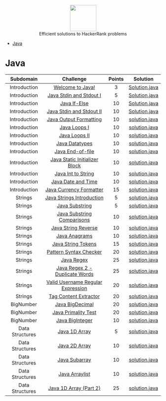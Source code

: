 <p align="center">
    <a href="https://www.hackerrank.com/singhutkarsh99" target="_blank">
        <img height=85 src="https://d3keuzeb2crhkn.cloudfront.net/hackerrank/assets/styleguide/logo_wordmark-f5c5eb61ab0a154c3ed9eda24d0b9e31.svg">
    </a>
    <br>Efficient solutions to HackerRank problems
</p>

* [Java](#java)


# Java

|          Subdomain          |                                                         Challenge                                                        | Points |                                                                                         Solution                                                                                        |
|:---------------------------:|:------------------------------------------------------------------------------------------------------------------------:|:------:|:---------------------------------------------------------------------------------------------------------------------------------------------------------------------------------------:|
|         Introduction        | [Welcome to Java!](https://www.hackerrank.com/challenges/welcome-to-java)                                                |    3   | [Solution.java](https://github.com/Utkarsh299-tech/HackerRank_Solution/blob/main/Java/Introduction/Welcome%20to%20Java!/solution.java)                                                   |
|         Introduction        | [Java Stdin and Stdout I](https://www.hackerrank.com/challenges/java-stdin-and-stdout-1)                                 |    5   | [Solution.java](https://github.com/Utkarsh299-tech/HackerRank_Solution/blob/main/Java/Introduction/Java%20Stdin%20and%20Stdout%20I/solution.java)                                       |
|         Introduction        | [Java If-Else](https://www.hackerrank.com/challenges/java-if-else)                                                       |   10   | [Solution.java](https://github.com/Utkarsh299-tech/HackerRank_Solution/blob/main/Java/Introduction/Java%20If-Else/solution.java)                                                         |
|         Introduction        | [Java Stdin and Stdout II](https://www.hackerrank.com/challenges/java-stdin-stdout)                                      |   10   | [Solution.java](https://github.com/Utkarsh299-tech/HackerRank_Solution/blob/main/Java/Introduction/Java%20Stdin%20and%20Stdout%20II/solution.java)                                      |
|         Introduction        | [Java Output Formatting](https://www.hackerrank.com/challenges/java-output-formatting)                                   |   10   | [solution.java](https://github.com/Utkarsh299-tech/HackerRank_Solution/blob/main/Java/Introduction/Java%20Output%20Formatting/solution.java)                                            |
|         Introduction        | [Java Loops I](https://www.hackerrank.com/challenges/java-loops-i)                                                       |   10   | [solution.java](https://github.com/Utkarsh299-tech/HackerRank_Solution/blob/main/Java/Introduction/Java%20Loops%20I/solution.java)                                                      |
|         Introduction        | [Java Loops II](https://www.hackerrank.com/challenges/java-loops)                                                        |   10   | [solution.java](https://github.com/Utkarsh299-tech/HackerRank_Solution/blob/main/Java/Introduction/Java%20Loops%20II/solution.java)                                                    |
|         Introduction        | [Java Datatypes](https://www.hackerrank.com/challenges/java-datatypes)                                                   |   10   | [solution.java](https://github.com/Utkarsh299-tech/HackerRank_Solution/blob/main/Java/Introduction/Java%20Datatypes/solution.java)                                                      |
|         Introduction        | [Java End-of-file](https://www.hackerrank.com/challenges/java-end-of-file)                                               |   10   | [solution.java](https://github.com/Utkarsh299-tech/HackerRank_Solution/blob/main/Java/Introduction/Java%20End-of-file/solution.java)                                                      |
|         Introduction        | [Java Static Initializer Block](https://www.hackerrank.com/challenges/java-static-initializer-block)                     |   10   | [solution.java](https://github.com/Utkarsh299-tech/HackerRank_Solution/blob/main/Java/Introduction/Java%20Static%20Initializer%20Block/solution.java)                                    |
|         Introduction        | [Java Int to String](https://www.hackerrank.com/challenges/java-int-to-string)                                           |   10   | [solution.java](https://github.com/Utkarsh299-tech/HackerRank_Solution/blob/main/Java/Introduction/Java%20Int%20to%20String/solution.java)                                                |
|         Introduction        | [Java Date and Time](https://www.hackerrank.com/challenges/java-date-and-time)                                           |   10   | [solution.java](https://github.com/Utkarsh299-tech/HackerRank_Solution/blob/main/Java/Introduction/Java%20Date%20and%20Time/solution.java)                                                |
|         Introduction        | [Java Currency Formatter](https://www.hackerrank.com/challenges/java-currency-formatter)                                 |   15   | [solution.java](https://github.com/Utkarsh299-tech/HackerRank_Solution/blob/main/Java/Introduction/Java%20Currency%20Formatter/solution.java)                                            |
|         Strings             | [Java Strings Introduction](https://www.hackerrank.com/challenges/java-strings-introduction)                             |   5   | [solution.java](https://github.com/Utkarsh299-tech/HackerRank_Solution/blob/main/Java/Strings/Java%20Strings%20Introduction/solution.java)                                                |
|         Strings             | [Java Substring](https://www.hackerrank.com/challenges/java-substring)                                                   |   5   | [solution.java](https://github.com/Utkarsh299-tech/HackerRank_Solution/blob/main/Java/Strings/Java%20Substring/solution.java)    
|         Strings             | [Java Substring Comparisons](https://www.hackerrank.com/challenges/java-string-compare)                                  |   10   | [solution.java](https://github.com/Utkarsh299-tech/HackerRank_Solution/blob/main/Java/Strings/Java%20Substring%20Comparisons/solution.java)  
|         Strings             | [Java String Reverse](https://www.hackerrank.com/challenges/java-string-reverse)                                         |   10   | [solution.java](https://github.com/Utkarsh299-tech/HackerRank_Solution/blob/main/Java/Strings/Java%20String%20Reverse/solution.java)  
|         Strings             | [Java Anagrams](https://www.hackerrank.com/challenges/java-anagrams)                                                     |   10   | [solution.java](https://github.com/Utkarsh299-tech/HackerRank_Solution/blob/main/Java/Strings/Java%20Anagrams/solution.java)  
|         Strings             | [Java String Tokens](https://www.hackerrank.com/challenges/java-string-tokens)                                           |   15   | [solution.java](https://github.com/Utkarsh299-tech/HackerRank_Solution/blob/main/Java/Strings/Java%20String%20Tokens/solution.java)  
|         Strings             | [Pattern Syntax Checker](https://www.hackerrank.com/challenges/pattern-syntax-checker)                                   |   20   | [solution.java](https://github.com/Utkarsh299-tech/HackerRank_Solution/blob/main/Java/Strings/Pattern%20Syntax%20Checker/solution.java) 
|         Strings             | [Java Regex](https://www.hackerrank.com/challenges/java-regex)                                                           |   25   | [solution.java](https://github.com/Utkarsh299-tech/HackerRank_Solution/blob/main/Java/Strings/Java%20Regex/solution.java) 
|         Strings             | [Java Regex 2 - Duplicate Words](https://www.hackerrank.com/challenges/duplicate-word)                                   |   25   | [solution.java](https://github.com/Utkarsh299-tech/HackerRank_Solution/blob/main/Java/Strings/Java%20Regex%202%20-%20Duplicate%20Words/solution.java) 
|         Strings             | [Valid Username Regular Expression](https://www.hackerrank.com/challenges/valid-username-checker)                        |   20   | [solution.java](https://github.com/Utkarsh299-tech/HackerRank_Solution/blob/main/Java/Strings/Valid%20Username%20Regular%20Expression/solution.java) 
|         Strings             | [Tag Content Extractor](https://www.hackerrank.com/challenges/tag-content-extractor)                                     |   20   | [solution.java](https://github.com/Utkarsh299-tech/HackerRank_Solution/blob/main/Java/Strings/Tag%20Content%20Extractor/solution.java) 
|         BigNumber           | [Java BigDecimal](https://www.hackerrank.com/challenges/java-bigdecimal)                                                 |   20   | [solution.java](https://github.com/Utkarsh299-tech/HackerRank_Solution/blob/main/Java/BigNumber/Java%20BigDecimal/solution.java) 
|         BigNumber           | [Java Primality Test](https://www.hackerrank.com/challenges/java-primality-test)                                         |   20   | [solution.java](https://github.com/Utkarsh299-tech/HackerRank_Solution/blob/main/Java/BigNumber/Java%20Primality%20Test/solution.java) 
|         BigNumber           | [Java BigInteger](https://www.hackerrank.com/challenges/java-biginteger)                                                 |   10   | [solution.java](https://github.com/Utkarsh299-tech/HackerRank_Solution/blob/main/Java/BigNumber/Java%20BigInteger/solution.java) 
|         Data Structures     | [Java 1D Array](https://www.hackerrank.com/challenges/java-1d-array-introduction)                                        |   5    | [solution.java](https://github.com/Utkarsh299-tech/HackerRank_Solution/blob/main/Java/Data%20Structures/Java%201D%20Array/solution.java) 
|         Data Structures     | [Java 2D Array](https://www.hackerrank.com/challenges/java-2d-array)                                                     |   10   | [solution.java](https://github.com/Utkarsh299-tech/HackerRank_Solution/blob/main/Java/Data%20Structures/Java%202D%20Array/solution.java) 
|         Data Structures     | [Java Subarray](https://www.hackerrank.com/challenges/java-negative-subarray)                                            |   10   | [solution.java](https://github.com/Utkarsh299-tech/HackerRank_Solution/blob/main/Java/Data%20Structures/Java%20Subarray/solution.java) 
|         Data Structures     | [Java Arraylist](https://www.hackerrank.com/challenges/java-arraylist)                                                   |   10   | [solution.java](https://github.com/Utkarsh299-tech/HackerRank_Solution/blob/main/Java/Data%20Structures/Java%20Arraylist/solution.java) 
|         Data Structures     | [Java 1D Array (Part 2)](https://www.hackerrank.com/challenges/java-1d-array)                                            |   25   | [solution.java](https://github.com/Utkarsh299-tech/HackerRank_Solution/blob/main/Java/Data%20Structures/Java%201D%20Array%20(Part%202)/solution.java) 
